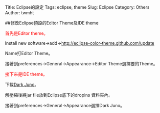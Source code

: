 Title: Eclipse的設定
Tags: eclipse, theme
Slug: Eclipse
Category: Others
Author: twmht

##修改Eclipse預設的Editor Theme及IDE theme

<font color=red>首先是Editor theme。</font>

Install new software->add->http://eclipse-color-theme.github.com/update

Name打Editor Theme。

接著到preferences->General->Appearance->Editor Theme選擇要的Theme。

<font color=red> 接下來是IDE theme。 </font>

下載[Dark Juno](http://rogerdudler.github.io/eclipse-ui-themes/)。

解壓縮後將jar file放到Eclipse底下的dropins 資料夾內。

接著到preferences->General->Appearance選擇Dark Juno。




